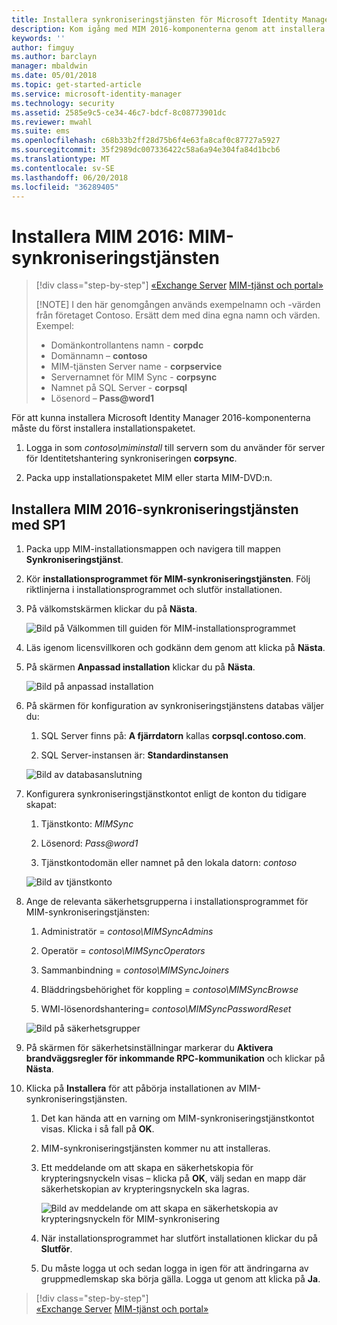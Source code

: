 ```yaml
---
title: Installera synkroniseringstjänsten för Microsoft Identity Manager | Microsoft Docs
description: Kom igång med MIM 2016-komponenterna genom att installera och konfigurera Synkroniseringstjänsten.
keywords: ''
author: fimguy
ms.author: barclayn
manager: mbaldwin
ms.date: 05/01/2018
ms.topic: get-started-article
ms.service: microsoft-identity-manager
ms.technology: security
ms.assetid: 2585e9c5-ce34-46c7-bdcf-8c08773901dc
ms.reviewer: mwahl
ms.suite: ems
ms.openlocfilehash: c68b33b2ff28d75b6f4e63fa8caf0c87727a5927
ms.sourcegitcommit: 35f2989dc007336422c58a6a94e304fa84d1bcb6
ms.translationtype: MT
ms.contentlocale: sv-SE
ms.lasthandoff: 06/20/2018
ms.locfileid: "36289405"
---
```

# <a name="install-mim-2016-mim-synchronization-service"></a>Installera MIM 2016: MIM-synkroniseringstjänsten

> [!div class="step-by-step"]
> [«Exchange Server](prepare-server-exchange.md)
> [MIM-tjänst och portal»](install-mim-service-portal.md)
> 
> [!NOTE]
> I den här genomgången används exempelnamn och -värden från företaget Contoso. Ersätt dem med dina egna namn och värden. Exempel:
> - Domänkontrollantens namn - **corpdc**
> - Domännamn – **contoso**
> - MIM-tjänsten Server name - **corpservice**
> - Servernamnet för MIM Sync - **corpsync**
> - Namnet på SQL Server - **corpsql**
> - Lösenord – <strong>Pass@word1</strong>

För att kunna installera Microsoft Identity Manager 2016-komponenterna måste du först installera installationspaketet.

1. Logga in som *contoso\miminstall* till servern som du använder för server för Identitetshantering synkroniseringen **corpsync**.

2. Packa upp installationspaketet MIM eller starta MIM-DVD:n.

## <a name="install-mim-2016-sp1-synchronization-service"></a>Installera MIM 2016-synkroniseringstjänsten med SP1

1. Packa upp MIM-installationsmappen och navigera till mappen **Synkroniseringstjänst**.

2. Kör **installationsprogrammet för MIM-synkroniseringstjänsten**. Följ riktlinjerna i installationsprogrammet och slutför installationen.

3. På välkomstskärmen klickar du på **Nästa**.

    ![Bild på Välkommen till guiden för MIM-installationsprogrammet](media/install-mim-sync/MIM_Install1.png)

4. Läs igenom licensvillkoren och godkänn dem genom att klicka på **Nästa**.

5. På skärmen **Anpassad installation** klickar du på **Nästa**.

    ![Bild på anpassad installation](media/install-mim-sync/MIM_Install2.png)

6. På skärmen för konfiguration av synkroniseringstjänstens databas väljer du:

   1.  SQL Server finns på: **A fjärrdatorn** kallas **corpsql.contoso.com**.

   2.  SQL Server-instansen är: **Standardinstansen**

   ![Bild av databasanslutning](media/install-mim-sync/MIM_Install3.png)

7. Konfigurera synkroniseringstjänstkontot enligt de konton du tidigare skapat:

   1. Tjänstkonto: *MIMSync*

   2. Lösenord: <em>Pass@word1</em>

   3. Tjänstkontodomän eller namnet på den lokala datorn: *contoso*

   ![Bild av tjänstkonto](media/install-mim-sync/MIM_Install4.png)

8. Ange de relevanta säkerhetsgrupperna i installationsprogrammet för MIM-synkroniseringstjänsten:

   1. Administratör = *contoso\MIMSyncAdmins*

   2. Operatör = *contoso\MIMSyncOperators*

   3. Sammanbindning = *contoso\MIMSyncJoiners*

   4. Bläddringsbehörighet för koppling = *contoso\MIMSyncBrowse*

   5. WMI-lösenordshantering= *contoso\MIMSyncPasswordReset*

   ![Bild på säkerhetsgrupper](media/install-mim-sync/MIM_Install5.png)

9. På skärmen för säkerhetsinställningar markerar du **Aktivera brandväggsregler för inkommande RPC-kommunikation** och klickar på **Nästa**.

10. Klicka på **Installera** för att påbörja installationen av MIM-synkroniseringstjänsten.

    1. Det kan hända att en varning om MIM-synkroniseringstjänstkontot visas. Klicka i så fall på **OK**.

    2. MIM-synkroniseringstjänsten kommer nu att installeras.

    3. Ett meddelande om att skapa en säkerhetskopia för krypteringsnyckeln visas – klicka på **OK**, välj sedan en mapp där säkerhetskopian av krypteringsnyckeln ska lagras.

        ![Bild av meddelande om att skapa en säkerhetskopia av krypteringsnyckeln för MIM-synkronisering](media/MIM-Install7.png)

    4. När installationsprogrammet har slutfört installationen klickar du på **Slutför**.

    5. Du måste logga ut och sedan logga in igen för att ändringarna av gruppmedlemskap ska börja gälla. Logga ut genom att klicka på **Ja**.

> [!div class="step-by-step"]  
> [«Exchange Server](prepare-server-exchange.md)
> [MIM-tjänst och portal»](install-mim-service-portal.md)
